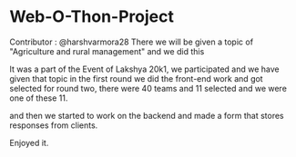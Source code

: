 # Web-O-Thon-Project
Contributor : @harshvarmora28
There we will be given a topic of "Agriculture and rural management" and we did this

It was a part of the Event of Lakshya 20k1, we participated and we have given that topic in the first round we did the front-end work and got selected for round two, there were 40 teams 
and 11 selected and we were one of these 11.

and then we started to work on the backend and made a form that stores responses from clients.

Enjoyed it.
